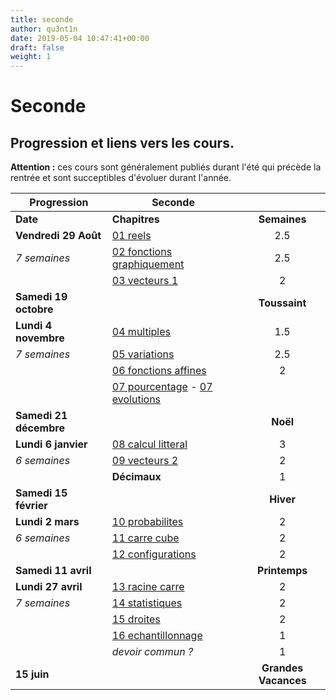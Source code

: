 ```yaml
---
title: seconde
author: qu3nt1n
date: 2019-05-04 10:47:41+00:00
draft: false
weight: 1
---
```


# Seconde

## Progression et liens vers les cours.

**Attention :** ces cours sont généralement publiés durant l'été qui précède la rentrée et sont succeptibles d'évoluer durant l'année.


| Progression            	| **Seconde**                	                                                                                                |                      	|
|------------------------	|---------------------------------------------------------------------------------------------------------------------------- |:--------------------:	|
| **Date**               	| **Chapitres**              	                                                                                                |     **Semaines**     	|
| **Vendredi 29 Août**   	| [01 reels](/uploads/maths/seconde/01_reels.pdf)                   	                                                        |          2.5         	|
| _7 semaines_           	| [02 fonctions graphiquement](/uploads/maths/seconde/02_fonctions.pdf) 	                                                    |          2.5         	|
|                        	| [03 vecteurs 1](/uploads/maths/seconde/03_vecteurs_1.pdf)              	                                                    |           2          	|
| **Samedi 19 octobre**  	|                            	                                                                                                |     **Toussaint**    	|
| **Lundi 4 novembre**   	| [04 multiples](/uploads/maths/seconde/04_multiples.pdf)               	                                                    |          1.5         	|
| _7 semaines_           	| [05 variations](/uploads/maths/seconde/05_variations.pdf)              	                                                    |          2.5         	|
|                        	| [06 fonctions affines](/uploads/maths/seconde/06_affines.pdf)       	                                                      |           2          	|
|                        	| [07 pourcentage](/uploads/maths/seconde/07_a_proportions.pdf) - [07 evolutions](/uploads/maths/seconde/07_b_evolutions.pdf)	|                      	|
| **Samedi 21 décembre** 	|                            	                                                                                                |       **Noël**       	|
| **Lundi 6 janvier**    	| [08 calcul litteral](/uploads/maths/seconde/08_calcul_litteral.pdf)         	                                              |           3          	|
| _6 semaines_           	| [09 vecteurs 2](/uploads/maths/seconde/09_vecteurs_2.pdf)              	                                                    |           2          	|
|                        	| **Décimaux**               	                                                                                                |           1          	|
| **Samedi 15 février**  	|                            	                                                                                                |       **Hiver**      	|
| **Lundi 2 mars**       	| [10 probabilites](/uploads/maths/seconde/10_probabilites.pdf)            	                                                  |           2          	|
| _6 semaines_           	| [11 carre cube](/uploads/maths/seconde/11_carre.pdf)              	                                                        |           2          	|
|                        	| [12 configurations](/uploads/maths/seconde/12_configurations.pdf)          	                                                |           2          	|
| **Samedi 11 avril**    	|                            	                                                                                                |     **Printemps**    	|
| **Lundi 27 avril**     	| [13 racine carre](/uploads/maths/seconde/13_racine_carre.pdf)            	                                                  |           2          	|
| _7 semaines_           	| [14 statistiques](/uploads/maths/seconde/14_statistiques.pdf)            	                                                  |           2          	|
|                        	| [15 droites](/uploads/maths/seconde/15_droites.pdf)                 	                                                      |           2          	|
|                        	| [16 echantillonnage](/uploads/maths/seconde/16_echantillonnage.pdf)         	                                              |           1          	|
|                        	| _devoir commun ?_          	                                                                                                |           1          	|
| **15 juin**            	|                            	                                                                                                | **Grandes Vacances** 	|
